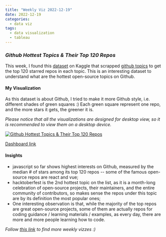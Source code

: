 ```yaml
---
title: "Weekly Viz 2022-12-19"
date: 2022-12-19
categories:
  - data viz
tags:
  - data visualization
  - tableau
---
```


### *Github Hottest Topics & Their Top 120 Repos*

This week, I found this [dataset](https://www.kaggle.com/datasets/jishnukoliyadan/github-topics-star-count) on Kaggle that scrapped [github topics](https://github.com/topics) to get the top 120 starred repos in each topic. This is an interesting dataset to understand what are the hottest open-source topics on Github.  

#### My Visualization

As this dataset is about Github, I tried to make it more Github style, i.e. different shades of green squares :) Each green square represent one repo, and the more stars it gets, the greener it is.  

*Please notice that all the visualizations are designed for desktop view, so it is recommended to view them on a desktop device.*  

<div class='tableauPlaceholder' id='viz1671512906211' style='position: relative'>
  <noscript><a href='#'>
    <img alt='Github Hottest Topics &amp; Their Top 120 Repos ' src='https:&#47;&#47;public.tableau.com&#47;static&#47;images&#47;20&#47;20221219GithubHottestTopicsTheirTop120Repos&#47;GithubHottestTopicsTheirTop120Repos&#47;1_rss.png' style='border: none' />
    </a></noscript>
  <object class='tableauViz'  style='display:none;'>
    <param name='host_url' value='https%3A%2F%2Fpublic.tableau.com%2F' />
    <param name='embed_code_version' value='3' />
    <param name='site_root' value='' />
    <param name='name' value='20221219GithubHottestTopicsTheirTop120Repos&#47;GithubHottestTopicsTheirTop120Repos' />
    <param name='tabs' value='no' />
    <param name='toolbar' value='yes' />
    <param name='static_image' value='https:&#47;&#47;public.tableau.com&#47;static&#47;images&#47;20&#47;20221219GithubHottestTopicsTheirTop120Repos&#47;GithubHottestTopicsTheirTop120Repos&#47;1.png' />
    <param name='animate_transition' value='yes' />
    <param name='display_static_image' value='yes' />
    <param name='display_spinner' value='yes' />
    <param name='display_overlay' value='yes' />
    <param name='display_count' value='yes' />
    <param name='language' value='en-US' />
    <param name='filter' value='publish=yes' />
  </object></div>           
  <script type='text/javascript'>        
  var divElement = document.getElementById('viz1671512906211');       
  var vizElement = divElement.getElementsByTagName('object')[0];           
  if ( divElement.offsetWidth > 800 ) { vizElement.style.minWidth='420px';vizElement.style.maxWidth='650px';vizElement.style.width='100%';vizElement.style.minHeight='587px';vizElement.style.maxHeight='887px';vizElement.style.height=(divElement.offsetWidth*0.75)+'px';} else if ( divElement.offsetWidth > 500 ) { vizElement.style.minWidth='420px';vizElement.style.maxWidth='650px';vizElement.style.width='100%';vizElement.style.minHeight='587px';vizElement.style.maxHeight='887px';vizElement.style.height=(divElement.offsetWidth*0.75)+'px';} else { vizElement.style.width='100%';vizElement.style.height='727px';}          
  var scriptElement = document.createElement('script');     
  scriptElement.src = 'https://public.tableau.com/javascripts/api/viz_v1.js';     
  vizElement.parentNode.insertBefore(scriptElement, vizElement);            
</script>  

[Dashboard link](https://public.tableau.com/views/20221219GithubHottestTopicsTheirTop120Repos/GithubHottestTopicsTheirTop120Repos?:language=en-US&publish=yes&:display_count=n&:origin=viz_share_link)
  
#### Insights
* javascript so far shows highest interests on Github, measured by the median # of stars among its top 120 repos -- some of the famous open-source repos are react and vue;  
* hacktoberfest is the 2nd hottest topic on the list, as it is a month-long celebration of open-source projects, their maintainers, and the entire community of contributors, so makes sense the repos under this topic are by its definition the most popular ones;  
* One interesting observation is that, while the majority of the top repos are great open-source projects, some of them are actually repos for coding guidance / learning materials / examples, as every day, there are more and more people learning how to code.  
    
*Follow [this link](https://yudong-94.github.io/personal-website/project/WeeklyViz2022/) to find more weekly vizzes :)*
